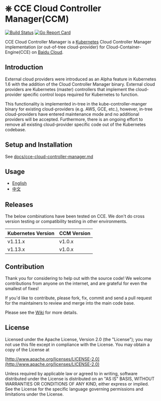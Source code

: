 # ⎈ CCE Cloud Controller Manager(CCM)
[![Build Status](https://travis-ci.org/baidu/cloud-provider-baiducloud.svg?branch=master)](https://travis-ci.org/baidu/cloud-provider-baiducloud)
[![Go Report Card](https://goreportcard.com/badge/github.com/baidu/cloud-provider-baiducloud)](https://goreportcard.com/report/github.com/baidu/cloud-provider-baiducloud)

CCE Cloud Controller Manager is a [Kubernetes](https://github.com/kubernetes/kubernetes) Cloud Controller Manager implementation (or out-of-tree cloud-provider) for Cloud-Container-Engine(CCE) on [Baidu Cloud](https://cloud.baidu.com).

## Introduction

External cloud providers were introduced as an Alpha feature in Kubernetes 1.6 with the addition of the Cloud Controller Manager binary. External cloud providers are Kubernetes (master) controllers that implement the cloud-provider specific control loops required for Kubernetes to function.

This functionality is implemented in-tree in the kube-controller-manger binary for existing cloud-providers (e.g. AWS, GCE, etc.), however, in-tree cloud-providers have entered maintenance mode and no additional providers will be accepted. Furthermore, there is an ongoing effort to remove all existing cloud-provider specific code out of the Kubernetes codebase.

## Setup and Installation

See [docs/cce-cloud-controller-manager.md](docs/cce-cloud-controller-manager.md)

## Usage

- [English](docs/tutorial.md)
- [中文](docs/tutorial_zh-CN.md)

## Releases
The below combinations have been tested on CCE. We don't do cross version testing or compatibility testing in other environments. 

| Kubernetes Version  | CCM Version   |
|--------|--------|
| v1.11.x | v1.0.x  |
| v1.13.x | v1.0.x  |

## Contribution
Thank you for considering to help out with the source code! We welcome contributions from anyone on the internet, and are grateful for even the smallest of fixes!

If you'd like to contribute, please fork, fix, commit and send a pull request for the maintainers to review and merge into the main code base.

Please see the [Wiki](https://github.com/baidu/cloud-provider-baiducloud/wiki) for more details. 

## License

Licensed under the Apache License, Version 2.0 (the "License");
you may not use this file except in compliance with the License.
You may obtain a copy of the License at

[http://www.apache.org/licenses/LICENSE-2.0](http://www.apache.org/licenses/LICENSE-2.0)

Unless required by applicable law or agreed to in writing, software
distributed under the License is distributed on an "AS IS" BASIS,
WITHOUT WARRANTIES OR CONDITIONS OF ANY KIND, either express or implied.
See the License for the specific language governing permissions and
limitations under the License.
